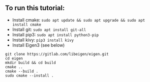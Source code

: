 ## To run this tutorial:
- Install cmake: `sudo apt update && sudo apt upgrade && sudo apt install cmake`
- Install git: `sudo apt install git-all`
- Install pip3: `sudo apt install python3-pip`
- Install kivy: `pip3 install kivy`
- Install Eigen3 (see below)
```
git clone https://gitlab.com/libeigen/eigen.git 
cd eigen  
mkdir build && cd build 
cmake ..
cmake --build .
sudo cmake --install .
```